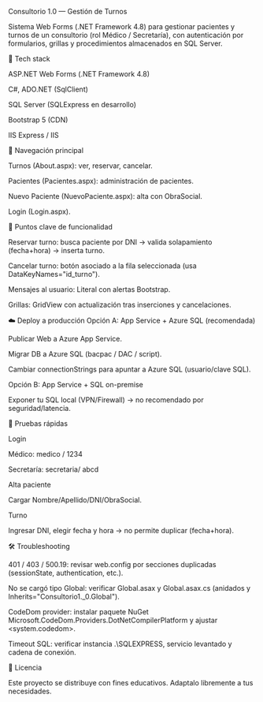 Consultorio 1.0 — Gestión de Turnos

Sistema Web Forms (.NET Framework 4.8) para gestionar pacientes y turnos de un consultorio (rol Médico / Secretaría), con autenticación por formularios, grillas y procedimientos almacenados en SQL Server.

🧱 Tech stack

ASP.NET Web Forms (.NET Framework 4.8)

C#, ADO.NET (SqlClient)

SQL Server (SQLExpress en desarrollo)

Bootstrap 5 (CDN)

IIS Express / IIS

🧭 Navegación principal

Turnos (About.aspx): ver, reservar, cancelar.

Pacientes (Pacientes.aspx): administración de pacientes.

Nuevo Paciente (NuevoPaciente.aspx): alta con ObraSocial.

Login (Login.aspx).

🧩 Puntos clave de funcionalidad

Reservar turno: busca paciente por DNI → valida solapamiento (fecha+hora) → inserta turno.

Cancelar turno: botón asociado a la fila seleccionada (usa DataKeyNames="id_turno").

Mensajes al usuario: Literal con alertas Bootstrap.

Grillas: GridView con actualización tras inserciones y cancelaciones.

☁️ Deploy a producción
Opción A: App Service + Azure SQL (recomendada)

Publicar Web a Azure App Service.

Migrar DB a Azure SQL (bacpac / DAC / script).

Cambiar connectionStrings para apuntar a Azure SQL (usuario/clave SQL).

Opción B: App Service + SQL on-premise

Exponer tu SQL local (VPN/Firewall) → no recomendado por seguridad/latencia.

🧪 Pruebas rápidas

Login

Médico: medico / 1234

Secretaría: secretaria/ abcd

Alta paciente

Cargar Nombre/Apellido/DNI/ObraSocial.

Turno

Ingresar DNI, elegir fecha y hora → no permite duplicar (fecha+hora).

🛠️ Troubleshooting

401 / 403 / 500.19: revisar web.config por secciones duplicadas (sessionState, authentication, etc.).

No se cargó tipo Global: verificar Global.asax y Global.asax.cs (anidados y Inherits="Consultorio1._0.Global").

CodeDom provider: instalar paquete NuGet
Microsoft.CodeDom.Providers.DotNetCompilerPlatform y ajustar <system.codedom>.

Timeout SQL: verificar instancia .\SQLEXPRESS, servicio levantado y cadena de conexión.

📜 Licencia

Este proyecto se distribuye con fines educativos. Adaptalo libremente a tus necesidades.
